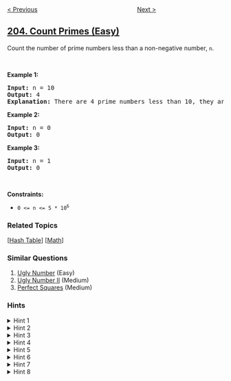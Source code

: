 <!--|This file generated by command(leetcode description); DO NOT EDIT.    |-->
<!--+----------------------------------------------------------------------+-->
<!--|@author    openset <openset.wang@gmail.com>                           |-->
<!--|@link      https://github.com/openset                                 |-->
<!--|@home      https://github.com/openset/leetcode                        |-->
<!--+----------------------------------------------------------------------+-->

[< Previous](../remove-linked-list-elements "Remove Linked List Elements")
　　　　　　　　　　　　　　　　
[Next >](../isomorphic-strings "Isomorphic Strings")

## [204. Count Primes (Easy)](https://leetcode.com/problems/count-primes "计数质数")

<p>Count the number of prime numbers less than a non-negative number, <code>n</code>.</p>

<p>&nbsp;</p>
<p><strong>Example 1:</strong></p>

<pre>
<strong>Input:</strong> n = 10
<strong>Output:</strong> 4
<strong>Explanation:</strong> There are 4 prime numbers less than 10, they are 2, 3, 5, 7.
</pre>

<p><strong>Example 2:</strong></p>

<pre>
<strong>Input:</strong> n = 0
<strong>Output:</strong> 0
</pre>

<p><strong>Example 3:</strong></p>

<pre>
<strong>Input:</strong> n = 1
<strong>Output:</strong> 0
</pre>

<p>&nbsp;</p>
<p><strong>Constraints:</strong></p>

<ul>
	<li><code>0 &lt;= n &lt;= 5 * 10<sup>6</sup></code></li>
</ul>

### Related Topics
  [[Hash Table](../../tag/hash-table/README.md)]
  [[Math](../../tag/math/README.md)]

### Similar Questions
  1. [Ugly Number](../ugly-number) (Easy)
  1. [Ugly Number II](../ugly-number-ii) (Medium)
  1. [Perfect Squares](../perfect-squares) (Medium)

### Hints
<details>
<summary>Hint 1</summary>
<p>Let's start with a <i>isPrime</i> function. To determine if a number is prime, we need to check if it is not divisible by any number less than <i>n</i>. The runtime complexity of <i>isPrime</i> function would be O(<i>n</i>) and hence counting the total prime numbers up to <i>n</i> would be O(<i>n</i><sup>2</sup>). Could we do better?</p>
</details>

<details>
<summary>Hint 2</summary>
<p>As we know the number must not be divisible by any number > <i>n</i> / 2, we can immediately cut the total iterations half by dividing only up to <i>n</i> / 2. Could we still do better?</p>
</details>

<details>
<summary>Hint 3</summary>
<p>Let's write down all of 12's factors:</p>
<pre>
2 × 6 = 12
3 × 4 = 12
4 × 3 = 12
6 × 2 = 12
</pre>

<p>As you can see, calculations of 4 × 3 and 6 × 2 are not necessary. Therefore, we only need to consider factors up to &radic;<i>n</i> because, if <i>n</i> is divisible by some number <i>p</i>, then <i>n</i> = <i>p</i> × <i>q</i> and since <i>p</i> &le; <i>q</i>, we could derive that <i>p</i> &le; &radic;<i>n</i>.</p>

<p>Our total runtime has now improved to O(<i>n</i><sup>1.5</sup>), which is slightly better. Is there a faster approach?</p>

<pre>
public int countPrimes(int n) {
   int count = 0;
   for (int i = 1; i < n; i++) {
      if (isPrime(i)) count++;
   }
   return count;
}

private boolean isPrime(int num) {
   if (num <= 1) return false;
   // Loop's ending condition is i * i <= num instead of i <= sqrt(num)
   // to avoid repeatedly calling an expensive function sqrt().
   for (int i = 2; i * i <= num; i++) {
      if (num % i == 0) return false;
   }
   return true;
}
</pre>
</details>

<details>
<summary>Hint 4</summary>
<p>The <a href="http://en.wikipedia.org/wiki/Sieve_of_Eratosthenes" target="_blank">Sieve of Eratosthenes</a> is one of the most efficient ways to find all prime numbers up to <i>n</i>. But don't let that name scare you, I promise that the concept is surprisingly simple.</p>

<p>
<img src="https://assets.leetcode.com/static_assets/public/images/solutions/Sieve_of_Eratosthenes_animation.gif" /><br />
<small>Sieve of Eratosthenes: algorithm steps for primes below 121. "<a href="http://commons.wikimedia.org/wiki/File:Sieve_of_Eratosthenes_animation.gif" target="_blank">Sieve of Eratosthenes Animation</a>" by <a href="http://de.wikipedia.org/wiki/Benutzer:SKopp" target="_blank">SKopp</a> is licensed under <a href="http://creativecommons.org/licenses/by/2.0/" target="_blank">CC BY 2.0</a>.</small>
</p>

<p>We start off with a table of <i>n</i> numbers. Let's look at the first number, 2. We know all multiples of 2 must not be primes, so we mark them off as non-primes. Then we look at the next number, 3. Similarly, all multiples of 3 such as 3 × 2 = 6, 3 × 3 = 9, ... must not be primes, so we mark them off as well. Now we look at the next number, 4, which was already marked off. What does this tell you? Should you mark off all multiples of 4 as well?</p>
</details>

<details>
<summary>Hint 5</summary>
<p>4 is not a prime because it is divisible by 2, which means all multiples of 4 must also be divisible by 2 and were already marked off. So we can skip 4 immediately and go to the next number, 5. Now, all multiples of 5 such as 5 × 2 = 10, 5 × 3 = 15, 5 × 4 = 20, 5 × 5 = 25, ... can be marked off. There is a slight optimization here, we do not need to start from 5 × 2 = 10. Where should we start marking off?</p>
</details>

<details>
<summary>Hint 6</summary>
<p>In fact, we can mark off multiples of 5 starting at 5 × 5 = 25, because 5 × 2 = 10 was already marked off by multiple of 2, similarly 5 × 3 = 15 was already marked off by multiple of 3. Therefore, if the current number is <i>p</i>, we can always mark off multiples of <i>p</i> starting at <i>p</i><sup>2</sup>, then in increments of <i>p</i>: <i>p</i><sup>2</sup> + <i>p</i>, <i>p</i><sup>2</sup> + 2<i>p</i>, ... Now what should be the terminating loop condition?</p>
</details>

<details>
<summary>Hint 7</summary>
<p>It is easy to say that the terminating loop condition is <i>p</i> < <i>n</i>, which is certainly correct but not efficient. Do you still remember <i>Hint #3</i>?</p>
</details>

<details>
<summary>Hint 8</summary>
<p>Yes, the terminating loop condition can be <i>p</i> < &radic;<i>n</i>, as all non-primes &ge; &radic;<i>n</i> must have already been marked off. When the loop terminates, all the numbers in the table that are non-marked are prime.</p>

<p>The Sieve of Eratosthenes uses an extra O(<i>n</i>) memory and its runtime complexity is O(<i>n</i> log log <i>n</i>). For the more mathematically inclined readers, you can read more about its algorithm complexity on <a href="http://en.wikipedia.org/wiki/Sieve_of_Eratosthenes#Algorithm_complexity" target="_blank">Wikipedia</a>.</p>

<pre>
public int countPrimes(int n) {
   boolean[] isPrime = new boolean[n];
   for (int i = 2; i < n; i++) {
      isPrime[i] = true;
   }
   // Loop's ending condition is i * i < n instead of i < sqrt(n)
   // to avoid repeatedly calling an expensive function sqrt().
   for (int i = 2; i * i < n; i++) {
      if (!isPrime[i]) continue;
      for (int j = i * i; j < n; j += i) {
         isPrime[j] = false;
      }
   }
   int count = 0;
   for (int i = 2; i < n; i++) {
      if (isPrime[i]) count++;
   }
   return count;
}
</pre>
</details>
